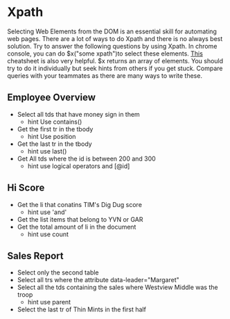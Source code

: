 # Xpath
Selecting Web Elements from the DOM is an essential skill for automating web pages. There are a lot of ways to do Xpath and there is no always best solution. Try to answer the following questions by using Xpath. In chrome console, you can do $x("some xpath")to select these elements. [This](https://devhints.io/xpath) cheatsheet is also very helpful. $x returns an array of elements. You should try to do it individually but seek hints from others if you get stuck. Compare queries with your teammates as there are many ways to write these.


## Employee Overview
- Select all tds that have money sign in them
  - hint Use contains()
- Get the first tr in the tbody
  - hint Use position
- Get the last tr in the tbody
  - hint use last()
- Get All tds where the id is between 200 and 300
  - hint use logical operators and [@id]

## Hi Score
- Get the li that conatins TIM's Dig Dug score
  - hint use 'and'
- Get the list items that belong to YVN or GAR
- Get the total amount of li in the document
  - hint use count

## Sales Report
- Select only the second table
- Select all trs where the attribute data-leader="Margaret"
- Select all the tds containing the sales where Westview Middle was the troop
  - hint use parent
- Select the last tr of Thin Mints in the first half
